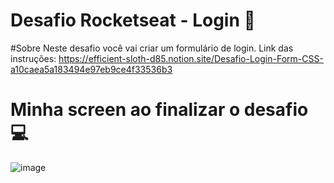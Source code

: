 # Desafio Rocketseat - Login 🚀

#Sobre
Neste desafio você vai criar um formulário de login.
Link das instruções: https://efficient-sloth-d85.notion.site/Desafio-Login-Form-CSS-a10caea5a183494e97eb9ce4f33536b3

# Minha screen ao finalizar o desafio 💻
![image](https://user-images.githubusercontent.com/82245801/182982016-089a0953-a027-463a-a651-c75da9e1cd30.png)
